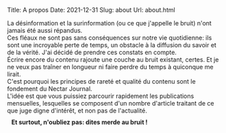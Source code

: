 Title: A propos
Date: 2021-12-31
Slug: about
Url: about.html


<div id="left">
La désinformation et la surinformation (ou ce que j'appelle le bruit)
n'ont jamais été aussi répandus.<br/>
Ces fléaux ne sont pas sans conséquences sur notre vie quotidienne: ils sont une incroyable perte de temps, un obstacle à la diffusion du savoir et de la vérité.
J'ai décidé de prendre ces constats en compte.<br>
Écrire encore du contenu rajoute une couche au bruit existant, certes. Et je ne veux pas traîner en longueur ni faire perdre du temps à quiconque me lirait.<br>
C'est pourquoi les principes de rareté et qualité du contenu sont le fondement du Nectar Journal. <br>
L'idée est que vous puissiez parcourir rapidement les publications mensuelles, lesquelles se composent d'un nombre d'article traitant de ce que juge digne d'intérêt, et non pas de l'actualité.
<p style="font-weight: bold; margin: 10px;"> 
Et surtout, n'oubliez pas: dites merde au bruit ! <br>
</p>
</div>